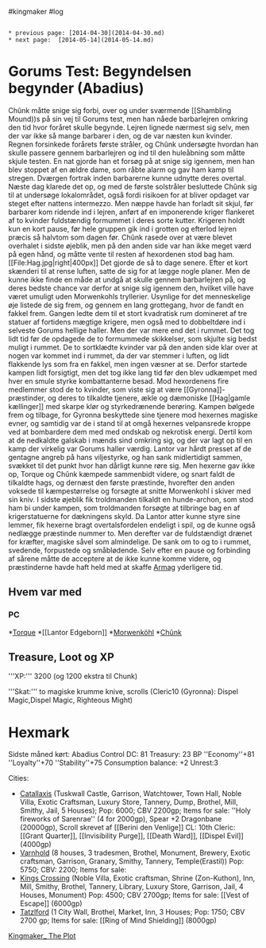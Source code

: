 #kingmaker #log

```ad-info

* previous page: [2014-04-30](2014-04-30.md)
* next page:  [2014-05-14](2014-05-14.md) 
```

# Gorums Test: Begyndelsen begynder (Abadius)  
 
Chûnk måtte snige sig forbi, over og under sværmende [[Shambling Mound))s på sin vej til Gorums test, men han nåede barbarlejren omkring den tid hvor foråret skulle begynde. Lejren lignede nærmest sig selv, men der var ikke så mange barbarer i den, og de var næsten kun kvinder. Regnen forsinkede forårets første stråler, og Chûnk undersøgte hvordan han skulle passere gennem barbarlejren og ind til den huleåbning som måtte skjule testen. En nat gjorde han et forsøg på at snige sig igennem, men han blev stoppet af en ældre dame, som råbte alarm og gav ham kamp til stregen. Dværgen fortrak inden barbarerne kunne udnytte deres overtal. Næste dag klarede det op, og med de første solstråler besluttede Chûnk sig til at undersøge lokalområdet, også fordi risikoen for at bliver opdaget var steget efter nattens intermezzo. Men næppe havde han forladt sit skjul, før barbarer kom ridende ind i lejren, anført af en imponerende kriger flankeret af to kvinder fuldstændig formummet i deres sorte kutter. Krigeren holdt kun en kort pause, før hele gruppen gik ind i grotten og efterlod lejren præcis så halvtom som dagen før. Chûnk rasede over at være blevet overhalet i sidste øjeblik, men på den anden side var han ikke meget værd på egen hånd, og måtte vente til resten af hexordenen stod bag ham.
[[File:Hag.jpg|right|400px]]
Det gjorde de så to dage senere. Efter et kort skænderi til at rense luften, satte de sig for at lægge nogle planer. Men de kunne ikke finde en måde at undgå at skulle gennem barbarlejren på, og deres bedste chance var derfor at snige sig igennem den, hvilket ville have været umuligt uden Morwenkohls tryllerier. Usynlige for det menneskelige øje listede de sig frem, og gennem en lang grottegang, hvor de fandt en fakkel frem. Gangen ledte dem til et stort kvadratisk rum domineret af tre statuer af fortidens mægtige krigere, men også med to dobbeltdøre ind i selveste Gorums hellige haller. Men der var mere end det i rummet. Det tog lidt tid før de opdagede de to formummede skikkelser, som skjulte sig bedst muligt i rummet. De to sortklædte kvinder var på den anden side klar over at nogen var kommet ind i rummet, da der var stemmer i luften, og lidt flakkende lys som fra en fakkel, men ingen væsner at se. Derfor startede kampen lidt forsigtigt, men det tog ikke lang tid før den blev udkæmpet med hver en smule styrke kombattanterne besad. Mod hexordenens fire medlemmer stod de to kvinder, som viste sig at være [[Gyronna]]-præstinder, og deres to tilkaldte tjenere, ækle og dæmoniske [[Hag|gamle kællinger]] med skarpe klør og styrkedrænende berøring. Kampen bølgede frem og tilbage, for Gyronna beskyttede sine tjenere mod hexernes magiske evner, og samtidig var de i stand til at omgå hexernes velpansrede kroppe ved at bombardere dem med med ondskab og nekrotisk energi. Dertil kom at de nedkaldte galskab i mænds sind omkring sig, og der var lagt op til en kamp der virkelig var Gorums haller værdig. Lantor var hårdt presset af de gentagne angreb på hans viljestyrke, og han sank midlertidigt sammen, svækket til det punkt hvor han dårligt kunne røre sig. Men hexerne gav ikke op, Torque og Chûnk kæmpede sammenbidt videre, og snart faldt de tilkaldte hags, og dernæst den første præstinde, hvorefter den anden voksede til kæmpestørrelse og forsøgte at snitte Morwenkohl i skiver med sin kniv. I sidste øjeblik fik troldmanden tilkaldt en hunde-archon, som stod ham bi under kampen, som troldmanden forsøgte at tilbringe bag en af krigerstatuerne for dækningens skyld. Da Lantor atter kunne styre sine lemmer, fik hexerne bragt overtalsfordelen endeligt i spil, og de kunne også nedlægge præstinde nummer to. Men derefter var de fuldstændigt drænet for kræfter, magiske såvel som almindelige. De sank om to og to i rummet, svedende, forpustede og småblødende. Selv efter en pause og forbinding af sårene måtte de acceptere at de ikke kunne komme videre, og præstinderne havde haft held med at skaffe [Armag](Armag.md) yderligere tid.
## Hvem var med 
### PC 
 
*[Torque](Torque%20Firebrand.md)
*[[Lantor Edgeborn]]
*[Morwenköhl](Morwenköhl.md)
*[Chûnk](Chûnk%20Van%20Der%20Hamer.md)
## Treasure, Loot og XP 
'''XP:''' 3200 (og 1200 ekstra til Chunk)
'''Skat:''' to magiske krumme knive, scrolls (Cleric10 (Gyronna): Dispel Magic,Dispel Magic, Righteous Might)
# Hexmark  
Sidste måned kørt: Abadius
Control DC: 81 Treasury: 23 BP 
 ''Economy''+81 ''Loyalty''+70 ''Stability''+75
Consumption balance: +2 Unrest:3
Cities:
* [Catallaxis](Catallaxis.md) (Tuskwall Castle, Garrison, Watchtower, Town Hall, Noble Villa, Exotic Craftsman, Luxury Store, Tannery, Dump, Brothel, Mill, Smithy, Jail, 5 Houses); Pop: 6000; CBV 2200gp; Items for sale: ''Holy fireworks of Sarenrae'' (4 for 2000gp), Spear +2 Dragonbane (20000gp), Scroll skrevet af [[Berini den Venlige]] CL: 10th Cleric: [[Grant Quarter]], [[Invisibility Purge]], [[Death Ward]], [[Dispel Evil]] (4000gp)
* [Varnhold](Varnhold.md) (8 houses, 3 tradesmen, Brothel, Monument, Brewery, Exotic craftsman, Garrison, Granary, Smithy, Tannery, Temple(Erastil)) Pop: 5750; CBV: 2200; Items for sale: 
* [Kings Crossing](Kings%20Crossing.md) (Noble Villa, Exotic craftsman, Shrine (Zon-Kuthon), Inn, Mill, Smithy, Brothel, Tannery, Library, Luxury Store, Garrison, Jail, 4 Houses, Monument) Pop: 4500; CBV 2700gp; Items for sale: [[Vest of Escape]] (6000gp)
* [Tatzlford](Tatzlford.md) (1 City Wall, Brothel, Market, Inn, 3 Houses; Pop: 1750; CBV 2700 gp; Items for sale: [[Ring of Mind Shielding]] (8000gp)
[Kingmaker_ The Plot](Kingmaker_%20The%20Plot.md)
